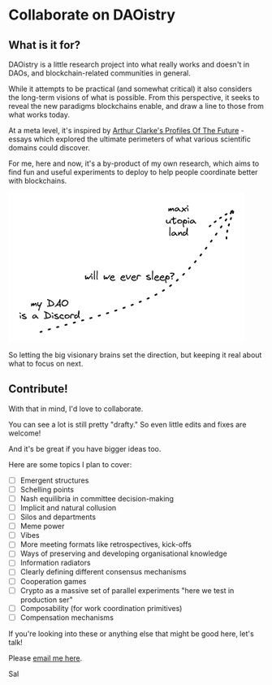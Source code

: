 # Collaborate on DAOistry


## What is it for?
DAOistry is a little research project into what really works and doesn't in DAOs, and blockchain-related communities in general.

While it attempts to be practical (and somewhat critical) it also considers the long-term visions of what is possible. From this perspective, it seeks to reveal the new paradigms blockchains enable, and draw a line to those from what works today.

At a meta level, it's inspired by [Arthur Clarke's Profiles Of The Future](https://archive.org/details/profilesoffuture00clar) - essays which explored the ultimate perimeters of what various scientific domains could discover.

For me, here and now, it's a by-product of my own research, which aims to find fun and useful experiments to deploy to help people coordinate better with blockchains.

![blockchain utopia later, no sleep now](blockchain_future.png)

So letting the big visionary brains set the direction, but keeping it real about what to focus on next.

## Contribute!
With that in mind, I'd love to collaborate.  

You can see a lot is still pretty "drafty." So even little edits and fixes are welcome!

And it's be great if you have bigger ideas too. 

Here are some topics I plan to cover:
- [ ] Emergent structures
- [ ] Schelling points
- [ ] Nash equilibria in committee decision-making
- [ ] Implicit and natural collusion
- [ ] Silos and departments
- [ ] Meme power
- [ ] Vibes
- [ ] More meeting formats like retrospectives, kick-offs
- [ ] Ways of preserving and developing organisational knowledge
- [ ] Information radiators
- [ ] Clearly defining different consensus mechanisms
- [ ] Cooperation games
- [ ] Crypto as a massive set of parallel experiments "here we test in production ser" 
- [ ] Composability (for work coordination primitives)
- [ ] Compensation mechanisms

If you're looking into these or anything else that might be good here, let's talk!

Please [email me here](https://salimvirani.com/about).

Sal



